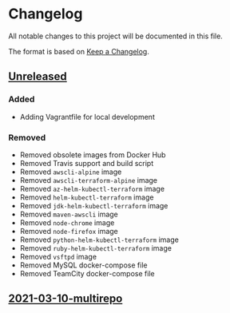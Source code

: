 # Changelog

All notable changes to this project will be documented in this file.

The format is based on [Keep a Changelog](https://keepachangelog.com/en/1.0.0/).

## [Unreleased]

### Added

- Adding Vagrantfile for local development

### Removed

- Removed obsolete images from Docker Hub
- Removed Travis support and build script
- Removed `awscli-alpine` image
- Removed `awscli-terraform-alpine` image
- Removed `az-helm-kubectl-terraform` image
- Removed `helm-kubectl-terraform` image
- Removed `jdk-helm-kubectl-terraform` image
- Removed `maven-awscli` image
- Removed `node-chrome` image
- Removed `node-firefox` image
- Removed `python-helm-kubectl-terraform` image
- Removed `ruby-helm-kubectl-terraform` image
- Removed `vsftpd` image
- Removed MySQL docker-compose file
- Removed TeamCity docker-compose file

## [2021-03-10-multirepo]


[Unreleased]: https://github.com/ngeor/dockerfiles/compare/2021-03-10-multirepo...HEAD
[2021-03-10-multirepo]: https://github.com/ngeor/dockerfiles/releases/tag/2021-03-10-multirepo

